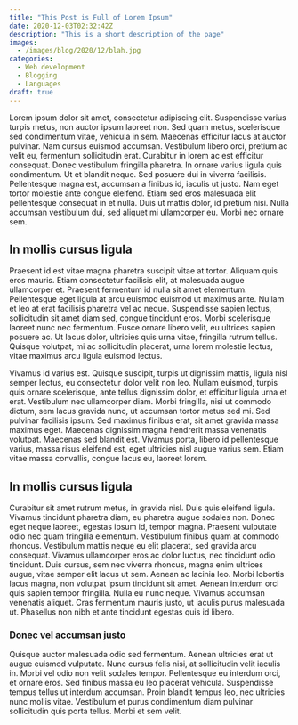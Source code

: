 ```yaml
---
title: "This Post is Full of Lorem Ipsum"
date: 2020-12-03T02:32:42Z
description: "This is a short description of the page"
images:
  - /images/blog/2020/12/blah.jpg
categories:
  - Web development
  - Blogging
  - Languages
draft: true
---
```


Lorem ipsum dolor sit amet, consectetur adipiscing elit. Suspendisse varius turpis metus, non auctor ipsum laoreet non. Sed quam metus, scelerisque sed condimentum vitae, vehicula in sem. Maecenas efficitur lacus at auctor pulvinar. Nam cursus euismod accumsan. Vestibulum libero orci, pretium ac velit eu, fermentum sollicitudin erat. Curabitur in lorem ac est efficitur consequat. Donec vestibulum fringilla pharetra. In ornare varius ligula quis condimentum. Ut et blandit neque. Sed posuere dui in viverra facilisis. Pellentesque magna est, accumsan a finibus id, iaculis ut justo. Nam eget tortor molestie ante congue eleifend. Etiam sed eros malesuada elit pellentesque consequat in et nulla. Duis ut mattis dolor, id pretium nisi. Nulla accumsan vestibulum dui, sed aliquet mi ullamcorper eu. Morbi nec ornare sem.

## In mollis cursus ligula
Praesent id est vitae magna pharetra suscipit vitae at tortor. Aliquam quis eros mauris. Etiam consectetur facilisis elit, at malesuada augue ullamcorper et. Praesent fermentum id nulla sit amet elementum. Pellentesque eget ligula at arcu euismod euismod ut maximus ante. Nullam et leo at erat facilisis pharetra vel ac neque. Suspendisse sapien lectus, sollicitudin sit amet diam sed, congue tincidunt eros. Morbi scelerisque laoreet nunc nec fermentum. Fusce ornare libero velit, eu ultrices sapien posuere ac. Ut lacus dolor, ultricies quis urna vitae, fringilla rutrum tellus. Quisque volutpat, mi ac sollicitudin placerat, urna lorem molestie lectus, vitae maximus arcu ligula euismod lectus.

Vivamus id varius est. Quisque suscipit, turpis ut dignissim mattis, ligula nisl semper lectus, eu consectetur dolor velit non leo. Nullam euismod, turpis quis ornare scelerisque, ante tellus dignissim dolor, et efficitur ligula urna et erat. Vestibulum nec ullamcorper diam. Morbi fringilla, nisi ut commodo dictum, sem lacus gravida nunc, ut accumsan tortor metus sed mi. Sed pulvinar facilisis ipsum. Sed maximus finibus erat, sit amet gravida massa maximus eget. Maecenas dignissim magna hendrerit massa venenatis volutpat. Maecenas sed blandit est. Vivamus porta, libero id pellentesque varius, massa risus eleifend est, eget ultricies nisl augue varius sem. Etiam vitae massa convallis, congue lacus eu, laoreet lorem.

## In mollis cursus ligula
Curabitur sit amet rutrum metus, in gravida nisl. Duis quis eleifend ligula. Vivamus tincidunt pharetra diam, eu pharetra augue sodales non. Donec eget neque laoreet, egestas ipsum id, tempor magna. Praesent vulputate odio nec quam fringilla elementum. Vestibulum finibus quam at commodo rhoncus. Vestibulum mattis neque eu elit placerat, sed gravida arcu consequat. Vivamus ullamcorper eros ac dolor luctus, nec tincidunt odio tincidunt. Duis cursus, sem nec viverra rhoncus, magna enim ultrices augue, vitae semper elit lacus ut sem. Aenean ac lacinia leo. Morbi lobortis lacus magna, non volutpat ipsum tincidunt sit amet. Aenean interdum orci quis sapien tempor fringilla. Nulla eu nunc neque. Vivamus accumsan venenatis aliquet. Cras fermentum mauris justo, ut iaculis purus malesuada ut. Phasellus non nibh et ante tincidunt egestas quis id libero.

### Donec vel accumsan justo
Quisque auctor malesuada odio sed fermentum. Aenean ultricies erat ut augue euismod vulputate. Nunc cursus felis nisi, at sollicitudin velit iaculis in. Morbi vel odio non velit sodales tempor. Pellentesque eu interdum orci, et ornare eros. Sed finibus massa eu leo placerat vehicula. Suspendisse tempus tellus ut interdum accumsan. Proin blandit tempus leo, nec ultricies nunc mollis vitae. Vestibulum et purus condimentum diam pulvinar sollicitudin quis porta tellus. Morbi et sem velit.